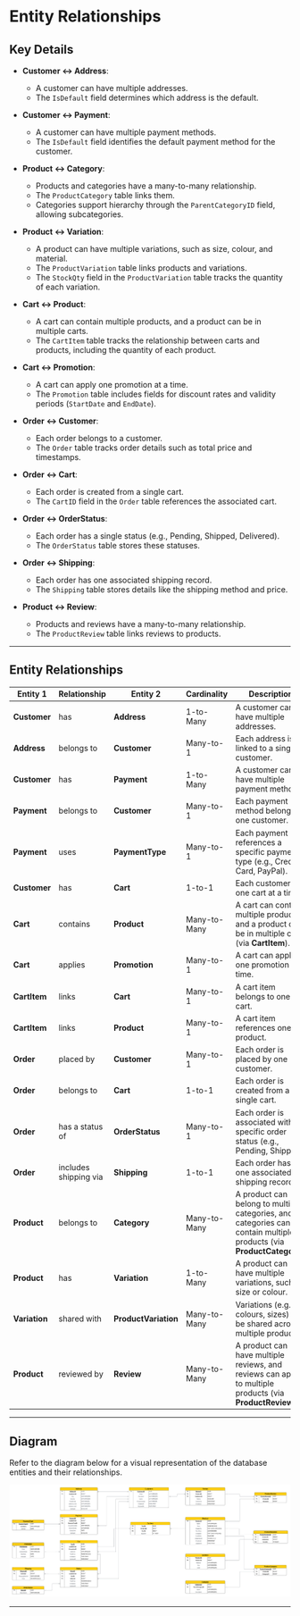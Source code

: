 # Entity Relationships

## Key Details

- **Customer ↔ Address**:
  - A customer can have multiple addresses.
  - The `IsDefault` field determines which address is the default.

- **Customer ↔ Payment**:
  - A customer can have multiple payment methods.
  - The `IsDefault` field identifies the default payment method for the customer.

- **Product ↔ Category**:
  - Products and categories have a many-to-many relationship.
  - The `ProductCategory` table links them.
  - Categories support hierarchy through the `ParentCategoryID` field, allowing subcategories.

- **Product ↔ Variation**:
  - A product can have multiple variations, such as size, colour, and material.
  - The `ProductVariation` table links products and variations.
  - The `StockQty` field in the `ProductVariation` table tracks the quantity of each variation.

- **Cart ↔ Product**:
  - A cart can contain multiple products, and a product can be in multiple carts.
  - The `CartItem` table tracks the relationship between carts and products, including the quantity of each product.

- **Cart ↔ Promotion**:
  - A cart can apply one promotion at a time.
  - The `Promotion` table includes fields for discount rates and validity periods (`StartDate` and `EndDate`).

- **Order ↔ Customer**:
  - Each order belongs to a customer.
  - The `Order` table tracks order details such as total price and timestamps.

- **Order ↔ Cart**:
  - Each order is created from a single cart.
  - The `CartID` field in the `Order` table references the associated cart.

- **Order ↔ OrderStatus**:
  - Each order has a single status (e.g., Pending, Shipped, Delivered).
  - The `OrderStatus` table stores these statuses.

- **Order ↔ Shipping**:
  - Each order has one associated shipping record.
  - The `Shipping` table stores details like the shipping method and price.

- **Product ↔ Review**:
  - Products and reviews have a many-to-many relationship.
  - The `ProductReview` table links reviews to products.

---

## Entity Relationships

| **Entity 1**       | **Relationship**      | **Entity 2**       | **Cardinality**  | **Description**                                                                                   |
|---------------------|-----------------------|---------------------|------------------|---------------------------------------------------------------------------------------------------|
| **Customer**        | has                  | **Address**         | 1-to-Many        | A customer can have multiple addresses.                                                          |
| **Address**         | belongs to           | **Customer**        | Many-to-1        | Each address is linked to a single customer.                                                     |
| **Customer**        | has                  | **Payment**         | 1-to-Many        | A customer can have multiple payment methods.                                                    |
| **Payment**         | belongs to           | **Customer**        | Many-to-1        | Each payment method belongs to one customer.                                                     |
| **Payment**         | uses                 | **PaymentType**     | Many-to-1        | Each payment references a specific payment type (e.g., Credit Card, PayPal).                     |
| **Customer**        | has                  | **Cart**            | 1-to-1           | Each customer has one cart at a time.                                                            |
| **Cart**            | contains             | **Product**         | Many-to-Many     | A cart can contain multiple products, and a product can be in multiple carts (via **CartItem**). |
| **Cart**            | applies              | **Promotion**       | Many-to-1        | A cart can apply one promotion at a time.                                                        |
| **CartItem**        | links                | **Cart**            | Many-to-1        | A cart item belongs to one cart.                                                                 |
| **CartItem**        | links                | **Product**         | Many-to-1        | A cart item references one product.                                                              |
| **Order**           | placed by            | **Customer**        | Many-to-1        | Each order is placed by one customer.                                                            |
| **Order**           | belongs to           | **Cart**            | 1-to-1           | Each order is created from a single cart.                                                        |
| **Order**           | has a status of      | **OrderStatus**     | Many-to-1        | Each order is associated with a specific order status (e.g., Pending, Shipped).                  |
| **Order**           | includes shipping via | **Shipping**       | 1-to-1           | Each order has one associated shipping record.                                                   |
| **Product**         | belongs to           | **Category**        | Many-to-Many     | A product can belong to multiple categories, and categories can contain multiple products (via **ProductCategory**). |
| **Product**         | has                  | **Variation**       | 1-to-Many        | A product can have multiple variations, such as size or colour.                                  |
| **Variation**       | shared with          | **ProductVariation**| Many-to-Many     | Variations (e.g., colours, sizes) can be shared across multiple products.                        |
| **Product**         | reviewed by          | **Review**          | Many-to-Many     | A product can have multiple reviews, and reviews can apply to multiple products (via **ProductReview**). |

---

## Diagram

Refer to the diagram below for a visual representation of the database entities and their relationships.

![Entity Relationship Diagram](https://github.com/asmaa-sherif/E-Commerce-Database/blob/main/Database%20Schema/ERD.png)

---
